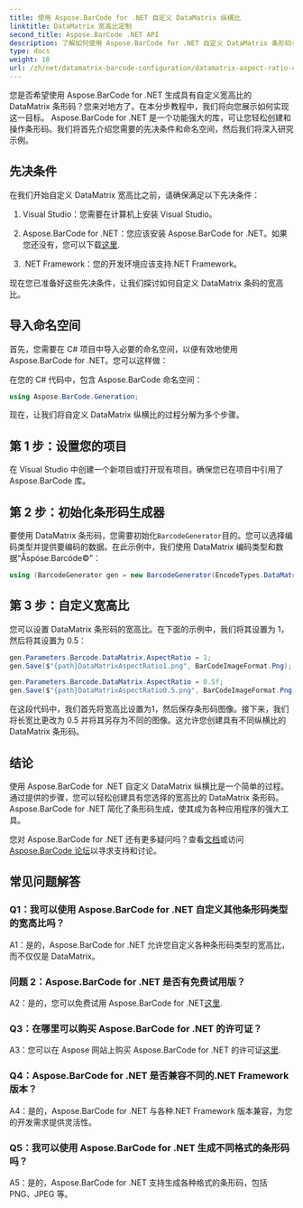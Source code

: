 ```yaml
---
title: 使用 Aspose.BarCode for .NET 自定义 DataMatrix 纵横比
linktitle: DataMatrix 宽高比定制
second_title: Aspose.BarCode .NET API
description: 了解如何使用 Aspose.BarCode for .NET 自定义 DataMatrix 条形码长宽比。条形码生成的分步指南。
type: docs
weight: 10
url: /zh/net/datamatrix-barcode-configuration/datamatrix-aspect-ratio-customization/
---
```

您是否希望使用 Aspose.BarCode for .NET 生成具有自定义宽高比的 DataMatrix 条形码？您来对地方了。在本分步教程中，我们将向您展示如何实现这一目标。 Aspose.BarCode for .NET 是一个功能强大的库，可让您轻松创建和操作条形码。我们将首先介绍您需要的先决条件和命名空间，然后我们将深入研究示例。

## 先决条件

在我们开始自定义 DataMatrix 宽高比之前，请确保满足以下先决条件：

1. Visual Studio：您需要在计算机上安装 Visual Studio。

2.  Aspose.BarCode for .NET：您应该安装 Aspose.BarCode for .NET。如果您还没有，您可以下载[这里](https://releases.aspose.com/barcode/net/).

3. .NET Framework：您的开发环境应该支持.NET Framework。

现在您已准备好这些先决条件，让我们探讨如何自定义 DataMatrix 条码的宽高比。

## 导入命名空间

首先，您需要在 C# 项目中导入必要的命名空间，以便有效地使用 Aspose.BarCode for .NET。您可以这样做：

在您的 C# 代码中，包含 Aspose.BarCode 命名空间：

```csharp
using Aspose.BarCode.Generation;
```

现在，让我们将自定义 DataMatrix 纵横比的过程分解为多个步骤。

## 第 1 步：设置您的项目

在 Visual Studio 中创建一个新项目或打开现有项目。确保您已在项目中引用了 Aspose.BarCode 库。

## 第 2 步：初始化条形码生成器

要使用 DataMatrix 条形码，您需要初始化`BarcodeGenerator`目的。您可以选择编码类型并提供要编码的数据。在此示例中，我们使用 DataMatrix 编码类型和数据“Åspóse.Barcóde©”：

```csharp
using (BarcodeGenerator gen = new BarcodeGenerator(EncodeTypes.DataMatrix, "Åspóse.Barcóde©"))
```

## 第 3 步：自定义宽高比

您可以设置 DataMatrix 条形码的宽高比。在下面的示例中，我们将其设置为 1，然后将其设置为 0.5：

```csharp
gen.Parameters.Barcode.DataMatrix.AspectRatio = 1;
gen.Save($"{path}DataMatrixAspectRatio1.png", BarCodeImageFormat.Png);

gen.Parameters.Barcode.DataMatrix.AspectRatio = 0.5f;
gen.Save($"{path}DataMatrixAspectRatio0.5.png", BarCodeImageFormat.Png);
```

在这段代码中，我们首先将宽高比设置为1，然后保存条形码图像。接下来，我们将长宽比更改为 0.5 并将其另存为不同的图像。这允许您创建具有不同纵横比的 DataMatrix 条形码。

## 结论

使用 Aspose.BarCode for .NET 自定义 DataMatrix 纵横比是一个简单的过程。通过提供的步骤，您可以轻松创建具有您选择的宽高比的 DataMatrix 条形码。 Aspose.BarCode for .NET 简化了条形码生成，使其成为各种应用程序的强大工具。

您对 Aspose.BarCode for .NET 还有更多疑问吗？查看[文档](https://reference.aspose.com/barcode/net/)或访问[Aspose.BarCode 论坛](https://forum.aspose.com/c/barcode/13)以寻求支持和讨论。

## 常见问题解答

### Q1：我可以使用 Aspose.BarCode for .NET 自定义其他条形码类型的宽高比吗？

A1：是的，Aspose.BarCode for .NET 允许您自定义各种条形码类型的宽高比，而不仅仅是 DataMatrix。

### 问题 2：Aspose.BarCode for .NET 是否有免费试用版？

A2：是的，您可以免费试用 Aspose.BarCode for .NET[这里](https://releases.aspose.com/).

### Q3：在哪里可以购买 Aspose.BarCode for .NET 的许可证？

 A3：您可以在 Aspose 网站上购买 Aspose.BarCode for .NET 的许可证[这里](https://purchase.aspose.com/buy).

### Q4：Aspose.BarCode for .NET 是否兼容不同的.NET Framework 版本？

A4：是的，Aspose.BarCode for .NET 与各种.NET Framework 版本兼容，为您的开发需求提供灵活性。

### Q5：我可以使用 Aspose.BarCode for .NET 生成不同格式的条形码吗？

A5：是的，Aspose.BarCode for .NET 支持生成各种格式的条形码，包括 PNG、JPEG 等。